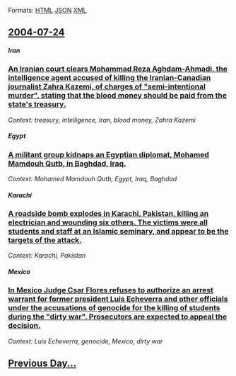 
Formats: [HTML](2004/07/24/index.html)  [JSON](2004/07/24/index.json)  [XML](2004/07/24/index.xml)  

## [2004-07-24](/news/2004/07/24/index.md)

##### Iran
### [ An Iranian court clears Mohammad Reza Aghdam-Ahmadi, the intelligence agent accused of killing the Iranian-Canadian journalist Zahra Kazemi, of charges of "semi-intentional murder", stating that the blood money should be paid from the state's treasury. ](/news/2004/07/24/an-iranian-court-clears-mohammad-reza-aghdam-ahmadi-the-intelligence-agent-accused-of-killing-the-iranian-canadian-journalist-zahra-kazemi.md)
_Context: treasury, intelligence, Iran, blood money, Zahra Kazemi_

##### Egypt
### [ A militant group kidnaps an Egyptian diplomat, Mohamed Mamdouh Qutb, in Baghdad, Iraq. ](/news/2004/07/24/a-militant-group-kidnaps-an-egyptian-diplomat-mohamed-mamdouh-qutb-in-baghdad-iraq.md)
_Context: Mohamed Mamdouh Qutb, Egypt, Iraq, Baghdad_

##### Karachi
### [ A roadside bomb explodes in Karachi, Pakistan, killing an electrician and wounding six others. The victims were all students and staff at an Islamic seminary, and appear to be the targets of the attack. ](/news/2004/07/24/a-roadside-bomb-explodes-in-karachi-pakistan-killing-an-electrician-and-wounding-six-others-the-victims-were-all-students-and-staff-at-a.md)
_Context: Karachi, Pakistan_

##### Mexico
### [ In Mexico Judge Csar Flores refuses to authorize an arrest warrant for former president Luis Echeverra and other officials under the accusations of genocide for the killing of students during the "dirty war". Prosecutors are expected to appeal the decision. ](/news/2004/07/24/in-mexico-judge-cesar-flores-refuses-to-authorize-an-arrest-warrant-for-former-president-luis-echeverria-and-other-officials-under-the-accu.md)
_Context: Luis Echeverra, genocide, Mexico, dirty war_

## [Previous Day...](/news/2004/07/23/index.md)

